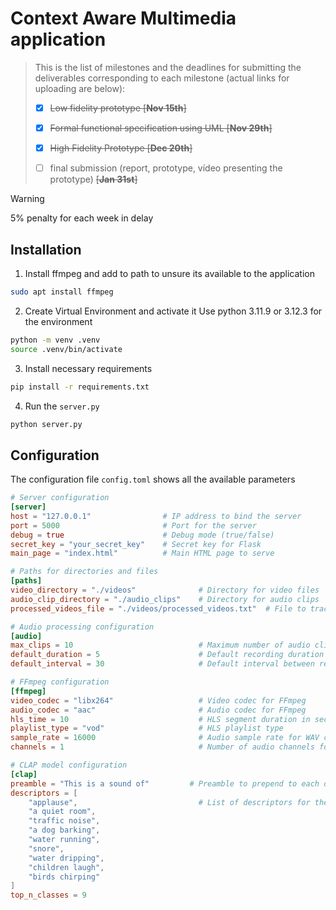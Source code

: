 # Context Aware Multimedia application

>This is the list of milestones and the deadlines for submitting the deliverables corresponding to each milestone  (actual links for uploading are below):
>
> - [x] ~~Low fidelity prototype [__Nov 15th__]~~
>
> - [X] ~~Formal functional specification using UML [__Nov 29th__]~~
>
> - [X] ~~High Fidelity Prototype [__Dec 20th__]~~
>
> - [ ] final submission (report, prototype, vídeo presenting the prototype) ~~[__Jan  31st__]~~


>[!WARNING]
>5% penalty for each week in delay

## Installation
1. Install ffmpeg and add to path to unsure its available to the application
```bash
sudo apt install ffmpeg
```
2. Create Virtual Environment and activate it
Use python 3.11.9 or 3.12.3 for the environment
```bash
python -m venv .venv
source .venv/bin/activate
```
3. Install necessary requirements
```bash
pip install -r requirements.txt
```
4. Run the `server.py`
```bash
python server.py
```

## Configuration

The configuration file `config.toml` shows all the available parameters 

```toml
# Server configuration
[server]
host = "127.0.0.1"                # IP address to bind the server
port = 5000                       # Port for the server
debug = true                      # Debug mode (true/false)
secret_key = "your_secret_key"    # Secret key for Flask
main_page = "index.html"          # Main HTML page to serve

# Paths for directories and files
[paths]
video_directory = "./videos"              # Directory for video files
audio_clip_directory = "./audio_clips"    # Directory for audio clips
processed_videos_file = "./videos/processed_videos.txt"  # File to track processed videos

# Audio processing configuration
[audio]
max_clips = 10                            # Maximum number of audio clips to retain
default_duration = 5                      # Default recording duration in seconds
default_interval = 30                     # Default interval between recordings in seconds

# FFmpeg configuration
[ffmpeg]
video_codec = "libx264"                   # Video codec for FFmpeg
audio_codec = "aac"                       # Audio codec for FFmpeg
hls_time = 10                             # HLS segment duration in seconds
playlist_type = "vod"                     # HLS playlist type
sample_rate = 16000                       # Audio sample rate for WAV conversion
channels = 1                              # Number of audio channels for WAV conversion

# CLAP model configuration
[clap]
preamble = "This is a sound of"         # Preamble to prepend to each descriptor
descriptors = [
    "applause",                           # List of descriptors for the CLAP model
    "a quiet room",
    "traffic noise",
    "a dog barking",
    "water running",
    "snore",
    "water dripping",
    "children laugh",
    "birds chirping"
]
top_n_classes = 9
```

